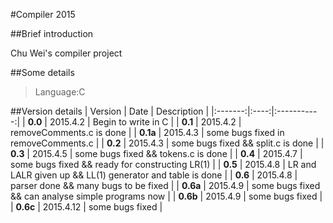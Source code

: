 #Compiler 2015

##Brief introduction

Chu Wei's compiler project

##Some details

>Language:C

##Version details
| Version | Date | Description |
|:-------:|:----:|:-----------:|
| **0.0** | 2015.4.2 | Begin to write in C |
| **0.1** | 2015.4.2 | removeComments.c is done |
| **0.1a** | 2015.4.3 | some bugs fixed in removeComments.c |
| **0.2** | 2015.4.3 | some bugs fixed && split.c is done |
| **0.3** | 2015.4.5 | some bugs fixed && tokens.c is done |
| **0.4** | 2015.4.7 | some bugs fixed && ready for constructing LR(1) |
| **0.5** | 2015.4.8 | LR and LALR given up && LL(1) generator and table is done |
| **0.6** | 2015.4.8 | parser done && many bugs to be fixed |
| **0.6a** | 2015.4.9 | some bugs fixed && can analyse simple programs now |
| **0.6b** | 2015.4.9 | some bugs fixed |
| **0.6c** | 2015.4.12 | some bugs fixed |